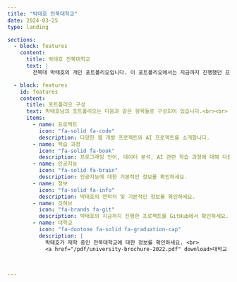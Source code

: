 ```yaml
---
title: "박태호 전북대학교"
date: 2024-03-25
type: landing

sections:
  - block: features
    content:
      title: 박태호 전북대학교
      text: |
        전북대 박태호의 개인 포트폴리오입니다. 이 포트폴리오에서는 지금까지 진행했던 프로젝트, 자기소개, 학습 과정, 목표 등을 다룰 예정입니다.

  - block: features
    id: features
    content:
      title: 포트폴리오 구성
      text: 박태호님의 포트폴리오는 다음과 같은 항목들로 구성되어 있습니다.<br><br>
      items:
        - name: 프로젝트
          icon: "fa-solid fa-code"
          description: 다양한 웹 개발 프로젝트와 AI 프로젝트를 소개합니다.
        - name: 학습 과정
          icon: "fa-solid fa-book"
          description: 프로그래밍 언어, 데이터 분석, AI 관련 학습 과정에 대해 다룹니다.
        - name: 인공지능
          icon: "fa-solid fa-brain"
          description: 인공지능에 대한 기본적인 정보를 확인하세요.
        - name: 정보
          icon: "fa-solid fa-info"
          description: 박태호의 연락처 및 기본적인 정보를 확인하세요.
        - name: 깃허브
          icon: "fa-brands fa-git"
          description: 박태호의 지금까지 진행한 프로젝트를 GitHub에서 확인하세요.
        - name: 대학교
          icon: "fa-duotone fa-solid fa-graduation-cap"
          description: |
            박태호가 재학 중인 전북대학교에 대한 정보를 확인하세요. <br>
            <a href="/pdf/university-brochure-2022.pdf" download>대학교 요람 PDF 다운로드</a>



---
```

